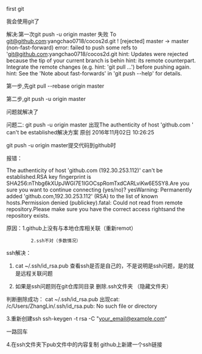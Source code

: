 first git

我会使用git了

解决:第一次git push -u origin master 失败
To git@github.com:yangchao0718/cocos2d.git
 ! [rejected]        master -> master (non-fast-forward)
error: failed to push some refs to 'git@github.com:yangchao0718/cocos2d.git
hint: Updates were rejected because the tip of your current branch is behin
hint: its remote counterpart. Integrate the remote changes (e.g.
hint: 'git pull ...') before pushing again.
hint: See the 'Note about fast-forwards' in 'git push --help' for details.

第一步,先git pull --rebase origin master

第二步,git push -u origin master

问题就解决了



问题二:
git push -u origin master 出现The authenticity of host 'github.com ' can't be established解决方案
原创 2016年11月02日 10:26:25

git push -u origin master提交代码到github时

报错：

The authenticity of host 'github.com (192.30.253.112)' can't be established.RSA key fingerprint is SHA256:nThbg6kXUpJWGl7E1IGOCspRomTxdCARLviKw6E5SY8.Are you sure you want to continue connecting (yes/no)? yesWarning: Permanently added 'github.com,192.30.253.112' (RSA) to the list of known hosts.Permission denied (publickey).fatal: Could not read from remote repository.Please make sure you have the correct access rightsand the repository exists.


原因：1.github上没有与本地仓库相关联（重新remot）

             2.ssh不对（多数情况）


ssh解决：

1.  cat ~/.ssh/id_rsa.pub 查看ssh是否是自己的，不是说明是ssh问题，是的就是远程关联问题

2. 如果是ssh问题则在git仓库同目录 删除.ssh文件夹 （隐藏文件夹）

判断删除成功： cat ~/.ssh/id_rsa.pub
出现cat: /c/Users/ZhangLin/.ssh/id_rsa.pub: No such file or directory


3.重新创建ssh  ssh-keygen -t rsa -C "your_email@example.com“

一路回车


4.在ssh文件夹下pub文件中的内容复制  github上新建一个ssh链接





